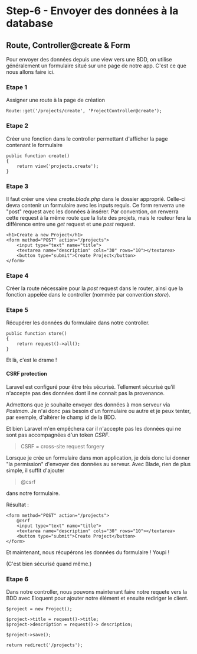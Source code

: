 # Step-6 - Envoyer des données à la database

## Route, Controller@create & Form

Pour envoyer des données depuis une view vers une BDD, on utilise généralement un formulaire situé sur une page de notre app. C'est ce que nous allons faire ici.

### Etape 1
 Assigner une route à la page de création 

    Route::get('/projects/create', 'ProjectController@create');

### Etape 2
 Créer une fonction dans le controller permettant d'afficher la page contenant le formulaire

    public function create()
    {
        return view('projects.create');
    }

### Etape 3
 Il faut créer une view _create.blade.php_ dans le dossier approprié. Celle-ci devra contenir un formulaire avec les inputs requis. Ce form renverra une "post" request avec les données à insérer. 
Par convention, on renverra cette request à la même route que la liste des projets, mais le routeur fera la différence entre une _get_ request et une _post_ request.

    <h1>Create a new Project</h1>
    <form method="POST" action="/projects">
        <input type="text" name="title">
        <textarea name="description" cols="30" rows="10"></textarea>
        <button type="submit">Create Project</button>
    </form>

### Etape 4 

Créer la route nécessaire pour la _post_ request dans le router, ainsi que la fonction appelée dans le controller (nommée par convention _store_).

### Etape 5

Récupérer les données du formulaire dans notre controller.

    public function store()
    {
        return request()->all();
    }

Et là, c'est le drame !

#### CSRF protection

Laravel est configuré pour être très sécurisé. Tellement sécurisé qu'il n'accepte pas des données dont il ne connait pas la provenance.

Admettons que je souhaite envoyer des données à mon serveur via _Postman_. Je n'ai donc pas besoin d'un formulaire ou autre et je peux tenter, par exemple, d'altérer le champ _id_ de la BDD.

Et bien Laravel m'en empêchera car il n'accepte pas les données qui ne sont pas accompagnées d'un token *CSRF*.

> CSRF = cross-site request forgery

Lorsque je crée un formulaire dans mon application, je dois donc lui donner "la permission" d'envoyer des données au serveur. Avec Blade, rien de plus simple, il suffit d'ajouter
> @csrf

dans notre formulaire.

Résultat :

    <form method="POST" action="/projects">
        @csrf
        <input type="text" name="title">
        <textarea name="description" cols="30" rows="10"></textarea>
        <button type="submit">Create Project</button>
    </form>

Et maintenant, nous récupérons les données du formulaire ! Youpi !

(C'est bien sécurisé quand même.)

### Etape 6

Dans notre controller, nous pouvons maintenant faire notre requete vers la BDD avec Eloquent pour ajouter notre élément et ensuite rediriger le client.

    $project = new Project();

    $project->title = request()->title;
    $project->description = request()-> description;

    $project->save();

    return redirect('/projects');



